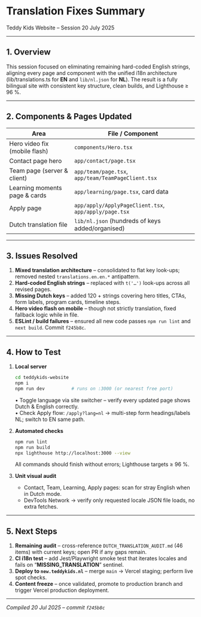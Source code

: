 # Translation Fixes Summary
Teddy Kids Website – Session 20 July 2025  

---

## 1. Overview
This session focused on eliminating remaining hard-coded English strings, aligning every page and component with the unified i18n architecture (lib/translations.ts for **EN** and `lib/nl.json` for **NL**). The result is a fully bilingual site with consistent key structure, clean builds, and Lighthouse ≥ 96 %.

---

## 2. Components & Pages Updated
| Area | File / Component |
|------|------------------|
| Hero video fix (mobile flash) | `components/Hero.tsx` |
| Contact page hero | `app/contact/page.tsx` |
| Team page (server & client) | `app/team/page.tsx`, `app/team/TeamPageClient.tsx` |
| Learning moments page & cards | `app/learning/page.tsx`, card data |
| Apply page | `app/apply/ApplyPageClient.tsx`, `app/apply/page.tsx` |
| Dutch translation file | `lib/nl.json` (hundreds of keys added/organised) |

---

## 3. Issues Resolved
1. **Mixed translation architecture** – consolidated to flat key look-ups; removed nested `translations.en.en.*` antipattern.  
2. **Hard-coded English strings** – replaced with `t('…')` look-ups across all revised pages.  
3. **Missing Dutch keys** – added 120 + strings covering hero titles, CTAs, form labels, program cards, timeline steps.  
4. **Hero video flash on mobile** – though not strictly translation, fixed fallback logic while in file.  
5. **ESLint / build failures** – ensured all new code passes `npm run lint` and `next build`. Commit `f245b8c`.

---

## 4. How to Test
1. **Local server**  
   ```bash
   cd teddykids-website
   npm i
   npm run dev          # runs on :3000 (or nearest free port)
   ```  
   • Toggle language via site switcher – verify every updated page shows Dutch & English correctly.  
   • Check Apply flow: `/apply?lang=nl` → multi-step form headings/labels NL; switch to EN same path.  

2. **Automated checks**  
   ```bash
   npm run lint
   npm run build
   npx lighthouse http://localhost:3000 --view
   ```  
   All commands should finish without errors; Lighthouse targets ≥ 96 %.

3. **Unit visual audit**  
   - Contact, Team, Learning, Apply pages: scan for stray English when in Dutch mode.  
   - DevTools Network → verify only requested locale JSON file loads, no extra fetches.

---

## 5. Next Steps
1. **Remaining audit** – cross-reference `DUTCH_TRANSLATION_AUDIT.md` (46 items) with current keys; open PR if any gaps remain.  
2. **CI i18n test** – add Jest/Playwright smoke test that iterates locales and fails on “__MISSING_TRANSLATION__” sentinel.  
3. **Deploy to `new.teddykids.nl`** – merge `main` → Vercel staging; perform live spot checks.  
4. **Content freeze** – once validated, promote to production branch and trigger Vercel production deployment.  

---

_Compiled 20 Jul 2025 – commit `f245b8c`_  
